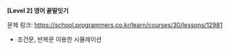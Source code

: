 **[Level 2] 영어 끝말잇기**

문제 링크: https://school.programmers.co.kr/learn/courses/30/lessons/12981

* 조건문, 반복문 이용한 시뮬레이션
